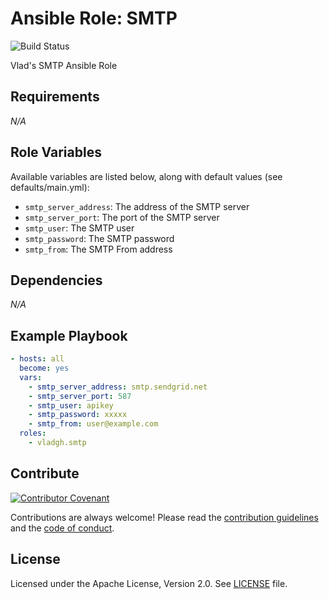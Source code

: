 # Ansible Role: SMTP

![Build Status](https://github.com/vladgh/ansible-role-smtp/workflows/CI/badge.svg)

Vlad's SMTP Ansible Role

## Requirements

*_N/A_*

## Role Variables

Available variables are listed below, along with default values (see defaults/main.yml):

- `smtp_server_address`: The address of the SMTP server
- `smtp_server_port`: The port of the SMTP server
- `smtp_user`: The SMTP user
- `smtp_password`: The SMTP password
- `smtp_from`: The SMTP From address

## Dependencies

*_N/A_*

## Example Playbook

```yaml
- hosts: all
  become: yes
  vars:
    - smtp_server_address: smtp.sendgrid.net
    - smtp_server_port: 587
    - smtp_user: apikey
    - smtp_password: xxxxx
    - smtp_from: user@example.com
  roles:
    - vladgh.smtp
```

## Contribute

[![Contributor Covenant](https://img.shields.io/badge/Contributor%20Covenant-v2.0%20adopted-ff69b4.svg)](code_of_conduct.md)

Contributions are always welcome! Please read the [contribution guidelines](.github/CONTRIBUTING.md) and the [code of conduct](.github/CODE_OF_CONDUCT.md).

## License

Licensed under the Apache License, Version 2.0.
See [LICENSE](LICENSE) file.
